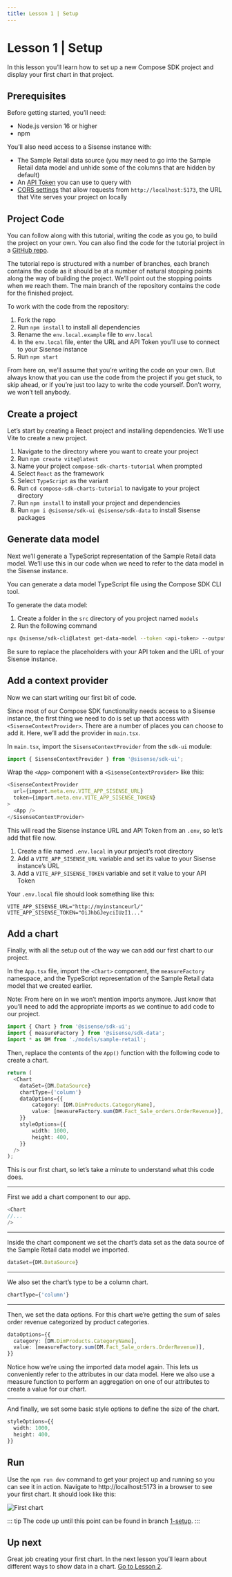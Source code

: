 ```yaml
---
title: Lesson 1 | Setup
---
```


# Lesson 1 | Setup

In this lesson you’ll learn how to set up a new Compose SDK project and display your first chart in that project.

## Prerequisites

Before getting started, you’ll need:

- Node.js version 16 or higher
- npm

You’ll also need access to a Sisense instance with:

- The Sample Retail data source (you may need to go into the Sample Retail data model and unhide some of the columns that are hidden by default)
- An [API Token](../../authentication-security.md#api-token) you can use to query with
- [CORS settings](../../authentication-security.md#set-up-cors) that allow requests from `http://localhost:5173`, the URL that Vite serves your project on locally

## Project Code

You can follow along with this tutorial, writing the code as you go, to build the project on your own. You can also find the code for the tutorial project in a [GitHub repo](https://github.com/sisense/compose-sdk-charts-tutorial).

The tutorial repo is structured with a number of branches, each branch contains the code as it should be at a number of natural stopping points along the way of building the project. We’ll point out the stopping points when we reach them. The main branch of the repository contains the code for the finished project.

To work with the code from the repository:

1. Fork the repo
1. Run `npm install` to install all dependencies
1. Rename the `env.local.example` file to `env.local`
1. In the `env.local` file, enter the URL and API Token you’ll use to connect to your Sisense instance
1. Run `npm start`

From here on, we’ll assume that you’re writing the code on your own. But always know that you can use the code from the project if you get stuck, to skip ahead, or if you’re just too lazy to write the code yourself. Don’t worry, we won’t tell anybody.

## Create a project

Let’s start by creating a React project and installing dependencies. We’ll use Vite to create a new project.

1. Navigate to the directory where you want to create your project
1. Run `npm create vite@latest`
1. Name your project `compose-sdk-charts-tutorial` when prompted
1. Select `React` as the framework
1. Select `TypeScript` as the variant
1. Run `cd compose-sdk-charts-tutorial` to navigate to your project directory
1. Run `npm install` to install your project and dependencies
1. Run `npm i @sisense/sdk-ui @sisense/sdk-data` to install Sisense packages

## Generate data model

Next we’ll generate a TypeScript representation of the Sample Retail data model. We’ll use this in our code when we need to refer to the data model in the Sisense instance.

You can generate a data model TypeScript file using the Compose SDK CLI tool.

To generate the data model:

1. Create a folder in the `src` directory of you project named `models`
1. Run the following command

```sh
npx @sisense/sdk-cli@latest get-data-model --token <api-token> --output src/models/sample-retail.ts --dataSource "Sample Retail" --url <your-instance-url>
```

Be sure to replace the placeholders with your API token and the URL of your Sisense instance.

## Add a context provider

Now we can start writing our first bit of code.

Since most of our Compose SDK functionality needs access to a Sisense instance, the first thing we need to do is set up that access with `<SisenseContextProvider>`. There are a number of places you can choose to add it. Here, we’ll add the provider in `main.tsx`.

In `main.tsx`, import the `SisenseContextProvider` from the `sdk-ui` module:

```ts
import { SisenseContextProvider } from '@sisense/sdk-ui';
```

Wrap the `<App>` component with a `<SisenseContextProvider>` like this:

```ts
<SisenseContextProvider
  url={import.meta.env.VITE_APP_SISENSE_URL}
  token={import.meta.env.VITE_APP_SISENSE_TOKEN}
>
  <App />
</SisenseContextProvider>
```

This will read the Sisense instance URL and API Token from an `.env`, so let’s add that file now.

1. Create a file named `.env.local` in your project’s root directory
1. Add a `VITE_APP_SISENSE_URL` variable and set its value to your Sisense instance’s URL
1. Add a `VITE_APP_SISENSE_TOKEN` variable and set it value to your API Token

Your `.env.local` file should look something like this:

```
VITE_APP_SISENSE_URL="http://myinstanceurl/"
VITE_APP_SISENSE_TOKEN="OiJhbGJeyciIUzI1..."
```

## Add a chart

Finally, with all the setup out of the way we can add our first chart to our project.

In the `App.tsx` file, import the `<Chart>` component, the `measureFactory` namespace, and the TypeScript representation of the Sample Retail data model that we created earlier.

Note: From here on in we won’t mention imports anymore. Just know that you’ll need to add the appropriate imports as we continue to add code to our project.

```ts
import { Chart } from '@sisense/sdk-ui';
import { measureFactory } from '@sisense/sdk-data';
import * as DM from './models/sample-retail';
```

Then, replace the contents of the `App()` function with the following code to create a chart.

```ts
return (
  <Chart
    dataSet={DM.DataSource}
    chartType={'column'}
    dataOptions={{
        category: [DM.DimProducts.CategoryName],
        value: [measureFactory.sum(DM.Fact_Sale_orders.OrderRevenue)],
    }}
    styleOptions={{
        width: 1000,
        height: 400,
    }}
  />
);
```

This is our first chart, so let’s take a minute to understand what this code does.

---

First we add a chart component to our app.

```ts
<Chart
//...
/>
```

---

Inside the chart component we set the chart’s data set as the data source of the Sample Retail data model we imported.

```ts
dataSet={DM.DataSource}
```

---

We also set the chart’s type to be a column chart.

```ts
chartType={'column'}
```

---

Then, we set the data options. For this chart we’re getting the sum of sales order revenue categorized by product categories.

```ts
dataOptions={{
  category: [DM.DimProducts.CategoryName],
  value: [measureFactory.sum(DM.Fact_Sale_orders.OrderRevenue)],
}}
```

Notice how we’re using the imported data model again. This lets us conveniently refer to the attributes in our data model. Here we also use a measure function to perform an aggregation on one of our attributes to create a value for our chart.

---

And finally, we set some basic style options to define the size of the chart.

```ts
styleOptions={{
  width: 1000,
  height: 400,
}}
```

## Run

Use the `npm run dev` command to get your project up and running so you can see it in action.
Navigate to http://localhost:5173 in a browser to see your first chart. It should look like this:

![First chart](../../img/tutorial/1-first-chart.png 'First chart')

::: tip
The code up until this point can be found in branch [1-setup](https://github.com/sisense/compose-sdk-charts-tutorial/tree/1-setup).
:::

## Up next

Great job creating your first chart. In the next lesson you’ll learn about different ways to show data in a chart. [Go to Lesson 2](./lesson2.md).
